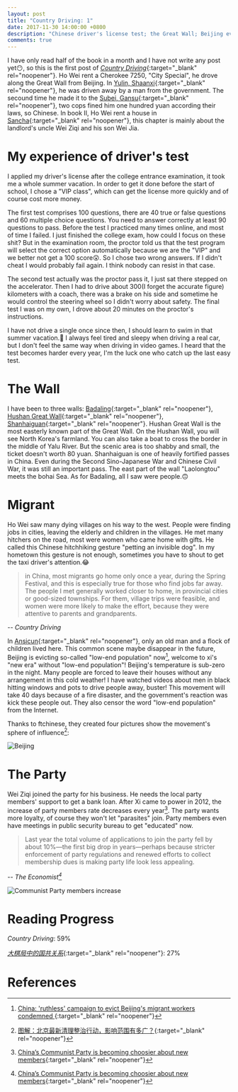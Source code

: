 ```yaml
---
layout: post
title: "Country Driving: 1"
date: 2017-11-30 14:00:00 +0800
description: "Chinese driver's license test; the Great Wall; Beijing eviction campaign; decrease of Communist Party members growth rate."
comments: true
---
```

I have only read half of the book in a month and I have not write any post yet😶, so this is the first post of [*Country Driving*](https://www.amazon.com/Country-Driving-Journey-Through-Factory-ebook/dp/B0035D9UX2){:target="_blank" rel="noopener"}. Ho Wei rent a Cherokee 7250, "City Special", he drove along the Great Wall from Beijing. In [Yulin, Shaanxi](https://www.google.com/maps/place/Yulin,+Shaanxi,+China/@38.2912914,109.5985687,11z){:target="_blank" rel="noopener"}, he was driven away by a man from the government. The secound time he made it to the [Subei, Gansu](https://www.google.com/maps/place/Subei,+Jiuquan,+Gansu,+China/@38.3636537,96.5280499,6z){:target="_blank" rel="noopener"}, two cops fined him one hundred yuan according their laws, so Chinese. In book II, Ho Wei rent a house in [Sancha](https://www.google.com/maps/place/Sancha,+Huairou,+Beijing,+China/@40.6442359,116.5205377,1595m){:target="_blank" rel="noopener"}, this chapter is mainly about the landlord's uncle Wei Ziqi and his son Wei Jia.

# My experience of driver's test
I applied my driver's license after the college entrance examination, it took me a whole summer vacation. In order to get it done before the start of school, I chose a "VIP class", which can get the license more quickly and of course cost more money. 

The first test comprises 100 questions, there are 40 true or false questions and 60 multiple choice questions. You need to answer correctly at least 90 questions to pass. Before the test I practiced many times online, and most of time I failed. I just finished the college exam, how could I focus on these shit? But in the examination room, the proctor told us that the test program will select the correct option automatically because we are the "VIP" and we better not get a 100 score😲. So I chose two wrong answers. If I didn't cheat I would probably fail again. I think nobody can resist in that case.

The second test actually was the proctor pass it, I just sat there stepped on the accelerator. Then I had to drive about 300(I forget the accurate figure) kilometers with a coach, there was a brake on his side and sometime he would control the steering wheel so I didn't worry about safety. The final test I was on my own, I drove about 20 minutes on the proctor's instructions.

I have not drive a single once since then, I should learn to swim in that summer vacation.🤦 I always feel tired and sleepy when driving a real car, but I don't feel the same way when driving in video games. I heard that the test becomes harder every year, I'm the luck one who catch up the last easy test.

# The Wall
I have been to three walls: [Badaling](https://www.wikiwand.com/en/Badaling){:target="_blank" rel="noopener"}, [Hushan Great Wall](https://www.wikiwand.com/en/Hushan_Great_Wall){:target="_blank" rel="noopener"}, [Shanhaiguan](https://www.wikiwand.com/en/Shanhai_Pass){:target="_blank" rel="noopener"}. Hushan Great Wall is the most easterly known part of the Great Wall. On the Hushan Wall, you will see North Korea's farmland. You can also take a boat to cross the border in the middle of Yalu River. But the scenic area is too shabby and small, the ticket doesn't worth 80 yuan. Shanhaiguan is one of heavily fortified passes in China. Even during the Second Sino-Japanese War and Chinese Civil War, it was still an important pass. The east part of the wall "Laolongtou" meets the bohai Sea. As for Badaling, all I saw were people.🙃

# Migrant
Ho Wei saw many dying villages on his way to the west. People were finding jobs in cities, leaving the elderly and children in the villages. He met many hitchers on the road, most were women who came home with gifts. He called this Chinese hitchhiking gesture "petting an invisible dog". In my hometown this gesture is not enough, sometimes you have to shout to get the taxi driver's attention.😂

>in China, most migrants go home only once a year, during the Spring Festival, and this is especially true for those who find jobs far away. The people I met generally worked closer to home, in provincial cities or good-sized townships. For them, village trips were feasible, and women were more likely to make the effort, because they were attentive to parents and grandparents.
>
-- <cite>Country Driving</cite>

In [Ansicun](https://www.google.com/maps/place/Ansicun,+Dingbian,+Yulin,+Shaanxi,+China/@37.506056,108.0741507,18.25z){:target="_blank" rel="noopener"}, only an old man and a flock of children lived here. This common scene maybe disappear in the future, Beijing is evicting so-called "low-end population" now[^1], welcome to xi's "new era" without "low-end population"! Beijing's temperature is sub-zero in the night. Many people are forced to leave their houses without any arrangement in this cold weather! I have watched videos about men in black hitting windows and pots to drive people away, buster! This movement will take 40 days because of a fire disaster, and the government's reaction was kick these people out. They also censor the word "low-end population" from the Internet.

Thanks to ftchinese, they created four pictures show the movement's sphere of influence[^2]:

![Beijing](/images/beijing.png)

# The Party
Wei Ziqi joined the party for his business. He needs the local party members' support to get a bank loan. After Xi came to power in 2012, the increase of party members rate decreases every year[^3]. The party wants more loyalty, of course they won't let "parasites" join. Party members even have meetings in public security bureau to get "educated" now.

>Last year the total volume of applications to join the party fell by about 10%—the first big drop in years—perhaps because stricter enforcement of party regulations and renewed efforts to collect membership dues is making party life look less appealing.
>
-- <cite>The Economist[^3]</cite>

![Communist Party members increase](/images/cpcMembers.png)

# Reading Progress
*Country Driving*: 59%

[*大棋局中的国共关系*](https://www.amazon.cn/%E5%A4%A7%E6%A3%8B%E5%B1%80%E4%B8%AD%E7%9A%84%E5%9B%BD%E5%85%B1%E5%85%B3%E7%B3%BB-%E5%90%95%E8%BF%85/dp/B015SS5Z0S){:target="_blank" rel="noopener"}: 27%

# References
[^1]: [China: 'ruthless' campaign to evict Beijing's migrant workers condemned ](https://www.theguardian.com/world/2017/nov/27/china-ruthless-campaign-evict-beijings-migrant-workers-condemned){:target="_blank" rel="noopener"}

[^2]: [图解：北京最新清理整治行动，影响范围有多广？](https://www.ftchinese.com/story/001075262){:target="_blank" rel="noopener"}

[^3]: [China’s Communist Party is becoming choosier about new members](https://www.economist.com/news/china/21731627-its-rolls-grew-last-year-smallest-percentage-record-chinas-communist-party-becoming){:target="_blank" rel="noopener"}